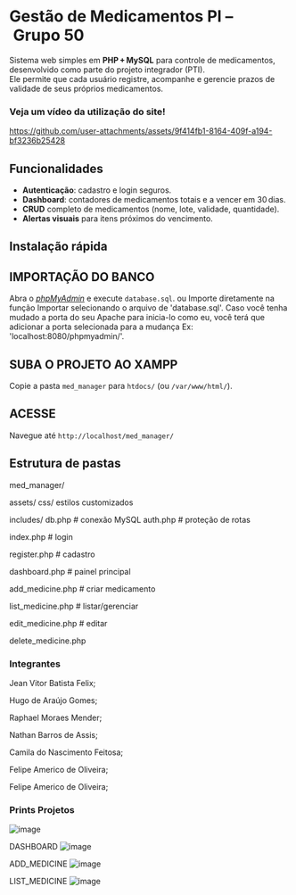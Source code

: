 # Gestão de Medicamentos PI – Grupo 50

Sistema web simples em **PHP + MySQL** para controle de medicamentos, desenvolvido como parte do projeto integrador (PTI).  
Ele permite que cada usuário registre, acompanhe e gerencie prazos de validade de seus próprios medicamentos.

### Veja um vídeo da utilização do site!


https://github.com/user-attachments/assets/9f414fb1-8164-409f-a194-bf3236b25428


## Funcionalidades

- **Autenticação**: cadastro e login seguros.
- **Dashboard**: contadores de medicamentos totais e a vencer em 30 dias.
- **CRUD** completo de medicamentos (nome, lote, validade, quantidade).
- **Alertas visuais** para itens próximos do vencimento.


## Instalação rápida

## IMPORTAÇÃO DO BANCO  
Abra o *[phpMyAdmin](http://localhost/phpmyadmin/)* e execute `database.sql`.
ou
Importe diretamente na função Importar selecionando o arquivo de 'database.sql'.
Caso você tenha mudado a porta do seu Apache para inicia-lo como eu, você terá que adicionar a porta selecionada para a mudança Ex: 'localhost:8080/phpmyadmin/'.
## SUBA O PROJETO AO XAMPP  
Copie a pasta `med_manager` para `htdocs/` (ou `/var/www/html/`).
## ACESSE
Navegue até `http://localhost/med_manager/`  

## Estrutura de pastas

med_manager/

assets/
   css/          estilos customizados

includes/
   db.php        # conexão MySQL
   auth.php      # proteção de rotas
 
index.php         # login

register.php      # cadastro

dashboard.php     # painel principal

add_medicine.php  # criar medicamento

list_medicine.php # listar/gerenciar

edit_medicine.php # editar

delete_medicine.php

### Integrantes

Jean Vitor Batista Felix;

Hugo de Araújo Gomes;

Raphael Moraes Mender;

Nathan Barros de Assis;

Camila do Nascimento Feitosa;

Felipe Americo de Oliveira;

Felipe Americo de Oliveira;

### Prints Projetos

![image](https://github.com/user-attachments/assets/455cea91-07b8-46d8-a50f-a4c71825e387)

DASHBOARD
![image](https://github.com/user-attachments/assets/404810e1-3f1e-4d80-8d4c-aaa11fa19345)

ADD_MEDICINE
![image](https://github.com/user-attachments/assets/597cb573-8cfe-48bd-9c56-c1a06f59c069)

LIST_MEDICINE
![image](https://github.com/user-attachments/assets/52458335-100c-4df3-8151-670077a868a6)

